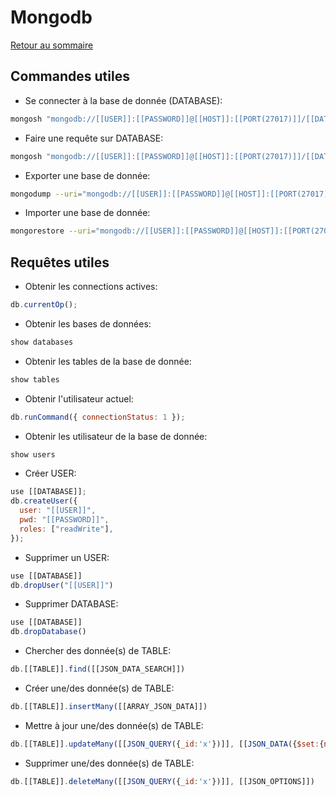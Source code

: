 # Mongodb

[Retour au sommaire](docs/index)

## Commandes utiles

- Se connecter à la base de donnée (DATABASE):

```bash
mongosh "mongodb://[[USER]]:[[PASSWORD]]@[[HOST]]:[[PORT(27017)]]/[[DATABASE]]"
```

- Faire une requête sur DATABASE:

```bash
mongosh "mongodb://[[USER]]:[[PASSWORD]]@[[HOST]]:[[PORT(27017)]]/[[DATABASE]]" --eval "[[QUERY_JAVASCRIPT]]"
```

- Exporter une base de donnée:

```bash
mongodump --uri="mongodb://[[USER]]:[[PASSWORD]]@[[HOST]]:[[PORT(27017)]]/[[DATABASE]]" -o [[EXPORT_NAME]] --gzip
```

- Importer une base de donnée:

```bash
mongorestore --uri="mongodb://[[USER]]:[[PASSWORD]]@[[HOST]]:[[PORT(27017)]]/[[DATABASE]]" [[EXPORT_NAME]] --gzip
```

## Requêtes utiles

- Obtenir les connections actives:

```javascript
db.currentOp();
```

- Obtenir les bases de données:

```javascript
show databases
```

- Obtenir les tables de la base de donnée:

```javascript
show tables
```

- Obtenir l'utilisateur actuel:

```javascript
db.runCommand({ connectionStatus: 1 });
```

- Obtenir les utilisateur de la base de donnée:

```javascript
show users
```

- Créer USER:

```javascript
use [[DATABASE]];
db.createUser({
  user: "[[USER]]",
  pwd: "[[PASSWORD]]",
  roles: ["readWrite"],
});
```

- Supprimer un USER:

```javascript
use [[DATABASE]]
db.dropUser("[[USER]]")
```

- Supprimer DATABASE:
```javascript
use [[DATABASE]]
db.dropDatabase()
```

- Chercher des donnée(s) de TABLE:
```javascript
db.[[TABLE]].find([[JSON_DATA_SEARCH]])
```

- Créer une/des donnée(s) de TABLE:
```javascript
db.[[TABLE]].insertMany([[ARRAY_JSON_DATA]])
```

- Mettre à jour une/des donnée(s) de TABLE:
```javascript
db.[[TABLE]].updateMany([[JSON_QUERY({_id:'x'})]], [[JSON_DATA({$set:{nom:'nouveau'}})]], [[JSON_OPTIONS]])
```

- Supprimer une/des donnée(s) de TABLE:
```javascript
db.[[TABLE]].deleteMany([[JSON_QUERY({_id:'x'})]], [[JSON_OPTIONS]])
```
